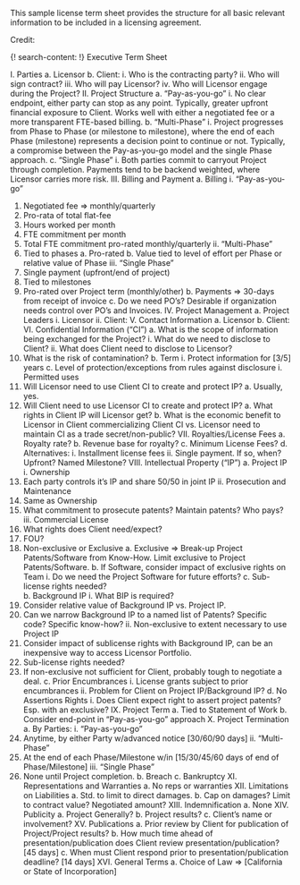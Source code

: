 
This sample license term sheet provides the structure for all basic relevant information to be included in a licensing agreement. 

Credit: []()
 

{! search-content: !}
Executive Term Sheet

I.	Parties
a.	Licensor
b.	Client:
i.	Who is the contracting party?
ii.	Who will sign contract?
iii.	Who will pay Licensor?
iv.	Who will Licensor engage during the Project?
II.	Project Structure
a.	“Pay-as-you-go”
i.	No clear endpoint, either party can stop as any point.  Typically, greater upfront financial exposure to Client.  Works well with either a negotiated fee or a more transparent FTE-based billing.
b.	“Multi-Phase”
i.	Project progresses from Phase to Phase (or milestone to milestone), where the end of each Phase (milestone) represents a decision point to continue or not.  Typically, a compromise between the Pay-as-you-go model and the single Phase approach.
c.	“Single Phase”
i.	Both parties commit to carryout Project through completion.  Payments tend to be backend weighted, where Licensor carries more risk.
III.	Billing and Payment
a.	Billing
i.	“Pay-as-you-go”
1.	Negotiated fee => monthly/quarterly
2.	Pro-rata of total flat-fee 
3.	Hours worked per month
4.	FTE commitment per month
5.	Total FTE commitment pro-rated monthly/quarterly
ii.	“Multi-Phase”
1.	Tied to phases
a.	Pro-rated
b.	Value tied to level of effort per Phase or relative value of Phase
iii.	“Single Phase”
1.	Single payment (upfront/end of project)
2.	Tied to milestones
3.	Pro-rated over Project term (monthly/other)
b.	Payments => 30-days from receipt of invoice
c.	Do we need PO’s?  Desirable if organization needs control over PO’s and Invoices.
IV.	Project Management
a.	Project Leaders
i.	Licensor
ii.	Client:
V.	Contact Information
a.	Licensor
b.	Client:
VI.	Confidential Information (“CI”)
a.	What is the scope of information being exchanged for the Project?
i.	What do we need to disclose to Client?
ii.	What does Client need to disclose to Licensor?
1.	What is the risk of contamination?
b.	Term
i.	Protect information for [3/5] years
c.	Level of protection/exceptions from rules against disclosure
i.	Permitted uses
1.	Will Licensor need to use Client CI to create and protect IP?
a.	Usually, yes.
2.	Will Client need to use Licensor CI to create and protect IP?
a.	What rights in Client IP will Licensor get?
b.	What is the economic benefit to Licensor in Client commercializing Client CI vs. Licensor need to maintain CI as a trade secret/non-public?
VII.	Royalties/License Fees
a.	Royalty rate?
b.	Revenue base for royalty?
c.	Minimum License Fees?
d.	Alternatives:
i.	Installment license fees
ii.	Single payment.  If so, when?  Upfront?  Named Milestone?
VIII.	Intellectual Property (“IP”)
a.	Project IP
i.	Ownership
1.	Each party controls it’s IP and share 50/50 in joint IP
ii.	Prosecution and Maintenance
1.	Same as Ownership
2.	What commitment to prosecute patents?  Maintain patents?  Who pays?
iii.	Commercial License
1.	What rights does Client need/expect?
2.	FOU?
3.	Non-exclusive or Exclusive
a.	Exclusive => Break-up Project Patents/Software from Know-How.  Limit exclusive to Project Patents/Software.
b.	If Software, consider impact of exclusive rights on Team
i.	Do we need the Project Software for future efforts?
c.	Sub-license rights needed?  
b.	Background IP
i.	What BIP is required?  
1.	Consider relative value of Background IP vs. Project IP.
2.	Can we narrow Background IP to a named list of Patents?  Specific code?  Specific know-how?
ii.	Non-exclusive to extent necessary to use Project IP
1.	Consider impact of sublicense rights with Background IP, can be an inexpensive way to access Licensor Portfolio.
2.	Sub-license rights needed?  
3.	If non-exclusive not sufficient for Client, probably tough to negotiate a deal.
c.	Prior Encumbrances
i.	License grants subject to prior encumbrances
ii.	Problem for Client on Project IP/Background IP?
d.	No Assertions Rights
i.	Does Client expect right to assert project patents? Esp. with an exclusive?
IX.	Project Term
a.	Tied to Statement of Work
b.	Consider end-point in “Pay-as-you-go” approach
X.	Project Termination
a.	By Parties:
i.	“Pay-as-you-go”
1.	Anytime, by either Party w/advanced notice [30/60/90 days]
ii.	“Multi-Phase”
1.	At the end of each Phase/Milestone w/in [15/30/45/60 days of end of Phase/Milestone]
iii.	“Single Phase”
1.	None until Project completion.
b.	Breach
c.	Bankruptcy
XI.	Representations and Warranties
a.	No reps or warranties
XII.	Limitations on Liabilities
a.	Std. to limit to direct damages.
b.	Cap on damages?  Limit to contract value?  Negotiated amount?
XIII.	Indemnification
a.	None
XIV.	Publicity
a.	Project Generally?
b.	Project results?
c.	Client’s name or involvement?
XV.	Publications
a.	Prior review by Client for publication of Project/Project results?
b.	How much time ahead of presentation/publication does Client review presentation/publication? [45 days]
c.	When must Client respond prior to presentation/publication deadline?  [14 days]
XVI.	General Terms
a.	Choice of Law => [California or State of Incorporation]

